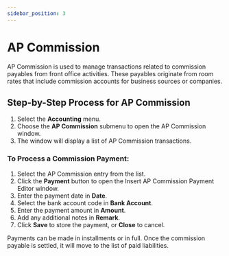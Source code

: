 ```yaml
---
sidebar_position: 3
---
```


# AP Commission

AP Commission is used to manage transactions related to commission payables from front office activities. These payables originate from room rates that include commission accounts for business sources or companies.

## Step-by-Step Process for AP Commission

1. Select the **Accounting** menu.
2. Choose the **AP Commission** submenu to open the AP Commission window.
3. The window will display a list of AP Commission transactions.

### To Process a Commission Payment:

1. Select the AP Commission entry from the list.
2. Click the **Payment** button to open the Insert AP Commission Payment Editor window.
3. Enter the payment date in **Date**.
4. Select the bank account code in **Bank Account**.
5. Enter the payment amount in **Amount**.
6. Add any additional notes in **Remark**.
7. Click **Save** to store the payment, or **Close** to cancel.

Payments can be made in installments or in full. Once the commission payable is settled, it will move to the list of paid liabilities.

